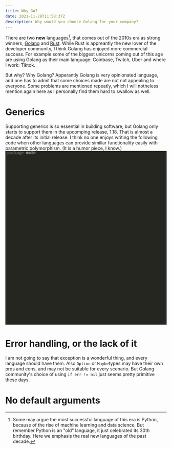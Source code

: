 ```yaml
---
title: Why Go?
date: 2021-11-28T11:58:37Z
description: Why would you choose Golang for your company?
---
```


There are two **new** languages[^1], that comes out of the 2010s era as strong winners, [Golang](https://go.dev/) and [Rust](https://rust-lang.org/). While Rust is appreantly the new lover of the developer community, I think Golang has enjoyed more commercial success. For example some of the biggest unicorns coming out of this age are using Golang as their main language: Coinbase, Twitch, Uber and where I work: Tiktok.

But why? Why Golang? Apperantly Golang is very opinionated language, and one has to admit that some choices made are not not appealing to everyone. Some problems are mentioned repeatly, which I will notheless mention again here as I personally find them hard to swallow as well.

# Generics

Supporting generics is so essential in building software, but Golang only starts to support them in the upcomping release, 1.18. That is almost a decade after its initial release. I think no one enjoys writing the following code when other languages can provide similiar functionality easily with parametric polymorphism. (It is a humor piece, I know.)
![](golang-generic.gif)

# Error handling, or the lack of it

I am not going to say that exception is a wonderful thing, and every language should have them. Also `Option` or `Maybe`types may have their own pros and cons, and may not be suitable for every scenario. But Golang community's choice of using `if err != nil` just seems pretty primitive these days. 



# No default arguments



[^1]: Some may argue the most successful language of this era is Python, because of the rise of machine learning and data science. But remember Python is an "old" language, it just celebrated its 30th birthday. Here we emphasis the real new languages of the past decade.
